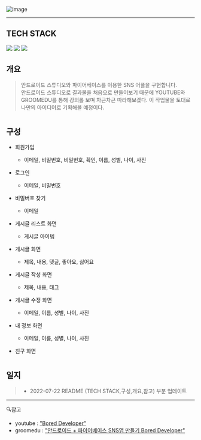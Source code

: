 
![image](https://user-images.githubusercontent.com/90320005/180350974-065a18b4-8f7b-4d87-a625-781255a54832.png)  

  
  
---  
## TECH STACK
<img src="https://img.shields.io/badge/java-007396?style=flat&logo=java&logoColor=white">  <img src="https://img.shields.io/badge/androidstudio-3DDC84?style=flat&logo=androidstudio&logoColor=white"/>  <img src="https://img.shields.io/badge/Firebase-FFCA28?style=flat&logo=Firebase&logoColor=white">  

  ## 개요
  > 안드로이드 스튜디오와 파이어베이스를 이용한 SNS 어플을 구현합니다.  
  > 안드로이드 스튜디오로 결과물을 처음으로 만들어보기 때문에 YOUTUBE와 GROOMEDU를 통해 강의롤 보며 차근차근 따라해보겠다.
  > 이 작업물을 토대로 나만의 아이디어로 기획해볼 예정이다.
  
#    

## 구성   
* 회원가입  
  * 이메일, 비밀번호, 비밀번호, 확인, 이름, 성별, 나이, 사진    
  
* 로그인  
  * 이메일, 비밀번호   
  
* 비밀버호 찾기  
  * 이메일  
  
* 게시글 리스트 화면  
  * 게시글 아이템  
  
* 게시글 화면  
  * 제목, 내용, 댓글, 좋아요, 싫어요 
  
* 게시글 작성 화면  
  * 제목, 내용, 태그  
  
* 게시글 수정 화면  
  * 이메일, 이름, 성별, 나이, 사진 
  
* 내 정보 화면  
  * 이메일, 이름, 성별, 나이, 사진  
  
* 친구 화면   
  
#  
## 일지
> + 2022-07-22 README (TECH STACK,구성,개요,참고) 부분 업데이트  
  
  
  
---  
🔍참고  
* youtube : ["Bored Developer"](https://www.youtube.com/watch?v=IQscykPBCC4&list=PLQAhd9lzs3ycyGhmQhXaKNYcCQn_28Ems,"dd")
* groomedu : ["안드로이드 + 파이어베이스 SNS앱 만들기 Bored Developer"](https://edu.goorm.io/lecture/13523/%EC%95%88%EB%93%9C%EB%A1%9C%EC%9D%B4%EB%93%9C-%ED%8C%8C%EC%9D%B4%EC%96%B4%EB%B2%A0%EC%9D%B4%EC%8A%A4-sns%EC%95%B1-%EB%A7%8C%EB%93%A4%EA%B8%B0,"dd2")
